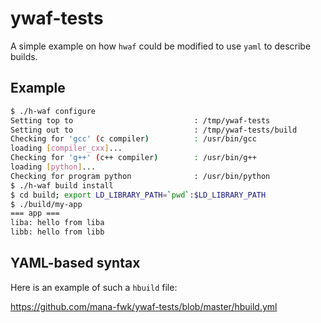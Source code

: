 ywaf-tests
==========

A simple example on how ``hwaf`` could be modified to use ``yaml`` to
describe builds.

## Example

```sh
$ ./h-waf configure
Setting top to                           : /tmp/ywaf-tests 
Setting out to                           : /tmp/ywaf-tests/build 
Checking for 'gcc' (c compiler)          : /usr/bin/gcc 
loading [compiler_cxx]...
Checking for 'g++' (c++ compiler)        : /usr/bin/g++ 
loading [python]...
Checking for program python              : /usr/bin/python 
$ ./h-waf build install
$ cd build; export LD_LIBRARY_PATH=`pwd`:$LD_LIBRARY_PATH
$ ./build/my-app
=== app ===                                                                     
liba: hello from liba
libb: hello from libb

```

## YAML-based syntax

Here is an example of such a ``hbuild`` file:

 https://github.com/mana-fwk/ywaf-tests/blob/master/hbuild.yml
 
 
